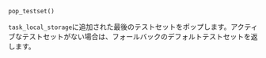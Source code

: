 ```
pop_testset()
```

`task_local_storage`に追加された最後のテストセットをポップします。アクティブなテストセットがない場合は、フォールバックのデフォルトテストセットを返します。
